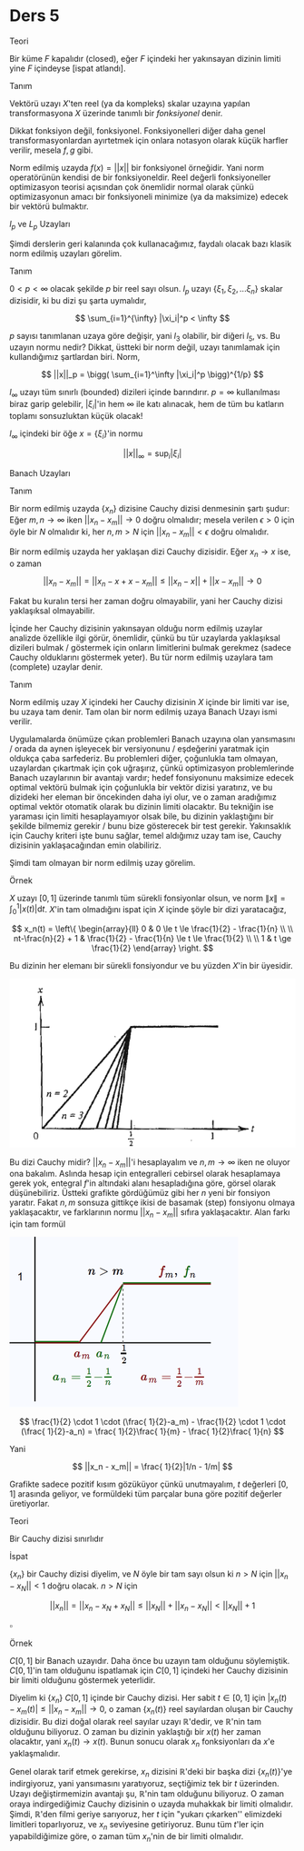 # Ders 5

Teori 

Bir küme $F$ kapalıdır (closed), eğer $F$ içindeki her yakınsayan dizinin
limiti yine $F$ içindeyse [ispat atlandı]. 

Tanım 

Vektörü uzayı $X$'ten reel (ya da kompleks) skalar uzayına yapılan
transformasyona $X$ üzerinde tanımlı bir *fonksiyonel* denir. 

Dikkat fonksiyon değil, fonksiyonel. Fonksiyonelleri diğer daha genel
transformasyonlardan ayırtetmek için onlara notasyon olarak küçük harfler
verilir, mesela $f,g$ gibi. 

Norm edilmiş uzayda $f(x) = ||x||$ bir fonksiyonel örneğidir. Yani norm
operatörünün kendisi de bir fonksiyoneldir. Reel değerli fonksiyoneller
optimizasyon teorisi açısından çok önemlidir normal olarak çünkü
optimizasyonun amacı bir fonksiyoneli minimize (ya da maksimize) edecek bir
vektörü bulmaktır. 

$l_p$ ve $L_p$ Uzayları 

Şimdi derslerin geri kalanında çok kullanacağımız, faydalı olacak bazı
klasik norm edilmiş uzayları görelim. 

Tanım 

$0 < p < \infty$ olacak şekilde $p$ bir reel sayı olsun. $l_p$ uzayı $\{
\xi_1,\xi_2,...\xi_n\}$ skalar dizisidir, ki bu dizi şu şarta uymalıdır,

$$ \sum_{i=1}^{\infty} |\xi_i|^p < \infty $$

$p$ sayısı tanımlanan uzaya göre değişir, yani $l_3$ olabilir, bir diğeri
$l_5$, vs. Bu uzayın normu nedir? Dikkat, üstteki bir norm değil, uzayı
tanımlamak için kullandığımız şartlardan biri. Norm, 

$$ ||x||_p = \bigg( \sum_{i=1}^\infty |\xi_i|^p \bigg)^{1/p}  $$

$l_\infty$ uzayı tüm sınırlı (bounded) dizileri içinde barındırır. $p =
\infty$ kullanılması biraz garip gelebilir, $|\xi_i|$'in hem $\infty$ ile 
katı alınacak, hem de tüm bu katların toplamı sonsuzluktan küçük olacak! 

$l_\infty$ içindeki bir öğe $x = \{ \xi_i \}$'in normu 

$$ ||x||_\infty = \sup_i |\xi_i| $$

Banach Uzayları 

Tanım

Bir norm edilmiş uzayda $\{x_n\}$ dizisine Cauchy dizisi denmesinin şartı şudur:
Eğer $m,n \to \infty$ iken $||x_n - x_m|| \to 0$ doğru olmalıdır; mesela verilen $\epsilon > 0$
için öyle  bir $N$ olmalıdır ki, her $n,m > N$ için $||x_n - x_m|| < \epsilon$ doğru
olmalıdır.

Bir norm edilmiş uzayda her yaklaşan dizi Cauchy dizisidir. Eğer $x_n \to
x$ ise, o zaman 

$$ ||x_n - x_m|| = ||x_n -x +x -x_m|| \le 
||x_n - x|| + ||x-x_m|| \to 0
$$

Fakat bu kuralın tersi her zaman doğru olmayabilir, yani her Cauchy dizisi
yaklaşıksal olmayabilir. 

İçinde her Cauchy dizisinin yakınsayan olduğu norm edilmiş uzaylar
analizde özellikle ilgi görür, önemlidir, çünkü bu tür uzaylarda
yaklaşıksal dizileri bulmak / göstermek için onların limitlerini bulmak
gerekmez (sadece Cauchy olduklarını göstermek yeter). Bu tür norm edilmiş
uzaylara tam (complete) uzaylar denir.

Tanım

Norm edilmiş uzay $X$ içindeki her Cauchy dizisinin $X$ içinde bir limiti
var ise, bu uzaya tam denir. Tam olan bir norm edilmiş uzaya Banach Uzayı
ismi verilir. 

Uygulamalarda önümüze çıkan problemleri Banach uzayına olan yansımasını /
orada da aynen işleyecek bir versiyonunu / eşdeğerini yaratmak için oldukça
çaba sarfederiz. Bu problemleri diğer, çoğunlukla tam olmayan, uzaylardan
çıkartmak için çok uğraşırız, çünkü optimizasyon problemlerinde Banach
uzaylarının bir avantajı vardır; hedef fonsiyonunu maksimize edecek optimal
vektörü bulmak için çoğunlukla bir vektör dizisi yaratırız, ve bu dizideki
her eleman bir öncekinden daha iyi olur, ve o zaman aradığımız optimal
vektör otomatik olarak bu dizinin limiti olacaktır. Bu tekniğin ise
yaraması için limiti hesaplayamıyor olsak bile, bu dizinin yaklaştığını bir
şekilde bilmemiz gerekir / bunu bize gösterecek bir test
gerekir. Yakınsaklık için Cauchy kriteri işte bunu sağlar, temel
aldığımız uzay tam ise, Cauchy dizisinin yaklaşacağından emin olabiliriz.

Şimdi tam olmayan bir norm edilmiş uzay görelim. 

Örnek

$X$ uzayı $[0,1]$ üzerinde tanımlı tüm sürekli fonsiyonlar olsun, ve norm
$\|x\| = \int_{0}^{1} |x(t)| \mathrm{d} t$. $X$'in tam olmadığını ispat için $X$
içinde şöyle bir dizi yaratacağız, 

$$ 
 x_n(t) =
\left\{ \begin{array}{ll}
0 &  0 \le t \le \frac{1}{2} - \frac{1}{n} \\ \\
nt-\frac{n}{2} + 1 &  \frac{1}{2} - \frac{1}{n} \le t \le \frac{1}{2} \\ \\
1 & t \ge \frac{1}{2}
\end{array} \right.
$$

Bu dizinin her elemanı bir sürekli fonsiyondur ve bu yüzden $X$'in bir
üyesidir. 

![](5_1.png)

Bu dizi Cauchy midir? $||x_n - x_m||$'i hesaplayalım ve $n,m \to \infty$
iken ne oluyor ona bakalım. Aslında hesap için entegralleri cebirsel olarak
hesaplamaya gerek yok, entegral $f$'in altındaki alanı hesapladığına göre,
görsel olarak düşünebiliriz. Üstteki grafikte gördüğümüz gibi her $n$ yeni
bir fonsiyon yaratır. Fakat $n,m$ sonsuza gittikçe ikisi de basamak (step)
fonsiyonu olmaya yaklaşacaktır, ve farklarının normu $||x_n - x_m||$ sıfıra
yaklaşacaktır. Alan farkı için tam formül

![](5_2.png)

$$ 
\frac{1}{2} \cdot 1 \cdot (\frac{ 1}{2}-a_m) - 
\frac{1}{2} \cdot 1 \cdot (\frac{ 1}{2}-a_n) =
\frac{ 1}{2}\frac{ 1}{m} - 
\frac{ 1}{2}\frac{ 1}{n} 
$$

Yani

$$ ||x_n - x_m|| = \frac{ 1}{2}|1/n - 1/m| $$

Grafikte sadece pozitif kısım gözüküyor çünkü unutmayalım, $t$ değerleri
$[0,1]$ arasında geliyor, ve formüldeki tüm parçalar buna göre pozitif
değerler üretiyorlar. 

Teori 

Bir Cauchy dizisi sınırlıdır

İspat

$\{x_n\}$ bir Cauchy dizisi diyelim, ve $N$ öyle bir tam sayı olsun ki $n >
N$ için $||x_n - x_N|| < 1$ doğru olacak. $n > N$ için

$$ ||x_n|| = ||x_n - x_N + x_N || \le ||x_N|| + ||x_n - x_N|| < ||x_N|| + 1 $$

$\square$

Örnek

$C[0,1]$ bir Banach uzayıdır. Daha önce bu uzayın tam olduğunu
söylemiştik. $C[0,1]$'in tam olduğunu ispatlamak için $C[0,1]$ içindeki her
Cauchy dizisinin bir limiti olduğunu göstermek yeterlidir. 

Diyelim ki $\{x_n\}$ $C[0,1]$ içinde bir Cauchy dizisi. Her sabit $t \in
[0,1]$ için $|x_n(t) - x_m(t)| \le ||x_n - x_m|| \to 0$, o zaman  $\{x_n(t)\}$
reel sayılardan oluşan bir Cauchy dizisidir. Bu dizi doğal olarak reel
sayılar uzayı $\mathbb{R}$'dedir, ve $\mathbb{R}$'nin tam olduğunu
biliyoruz. O zaman bu dizinin yaklaştığı bir $x(t)$ her zaman olacaktır,
yani $x_n(t) \to x(t)$. Bunun sonucu olarak $x_n$ fonksiyonları da $x$'e
yaklaşmalıdır. 

Genel olarak tarif etmek gerekirse, $x_n$ dizisini $\mathbb{R}$'deki bir
başka dizi $\{x_n(t)\}$'ye indirgiyoruz, yani yansımasını yaratıyoruz,
seçtiğimiz tek bir $t$ üzerinden. Uzayı değiştirmemizin avantajı şu,
$\mathbb{R}$'nin tam olduğunu biliyoruz. O zaman oraya indirgediğimiz
Cauchy dizisinin o uzayda muhakkak bir limiti olmalıdır. Şimdi,
$\mathbb{R}$'den filmi geriye sarıyoruz, her $t$ için "yukarı çıkarken''
elimizdeki limitleri toparlıyoruz, ve $x_n$ seviyesine getiriyoruz. Bunu
tüm $t$'ler için yapabildiğimize göre, o zaman tüm $x_n$'nin de bir limiti
olmalıdır.


